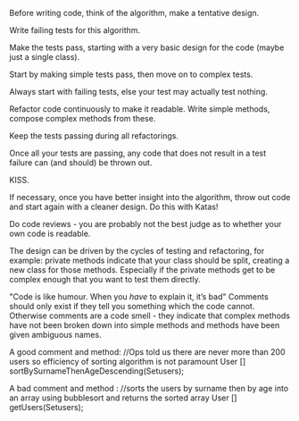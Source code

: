 Before writing code, think of the algorithm, make a tentative design.

Write failing tests for this algorithm.

Make the tests pass, starting with a very basic design for the code (maybe just a single class).

Start by making simple tests pass, then move on to complex tests.

Always start with failing tests, else your test may actually test nothing.

Refactor code continuously to make it readable. Write simple methods, compose complex methods from these.

Keep the tests passing during all refactorings.

Once all your tests are passing, any code that does not result in a test failure can (and should) be
thrown out. 

KISS.

If necessary, once you have better insight into the algorithm, throw out code and start again with a cleaner
design. Do this with Katas!

Do code reviews - you are probably not the best judge as to whether your own code is readable.

The design can be driven by the cycles of testing and refactoring, for example:
private methods indicate that your class should be split, creating a new class for those methods. Especially if the private methods get to be complex enough that you want to test them directly.

"Code is like humour. When you *have* to explain it, it’s bad"
Comments should only exist if they tell you something which the code cannot. Otherwise comments are a code smell - they indicate that complex methods have not been broken down into simple methods and methods have been given ambiguous names.

A good comment and method: 
//Ops told us there are never more than 200 users so efficiency of sorting algorithm is not paramount
User [] sortBySurnameThenAgeDescending(Set<User>users);

A bad comment and method : 
//sorts the users by surname then by age into an array using bubblesort and returns the sorted array
User [] getUsers(Set<User>users);
